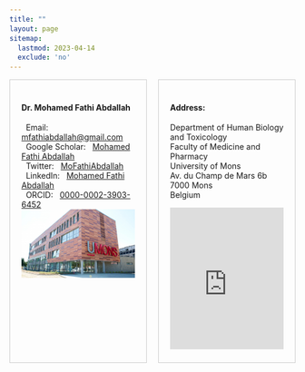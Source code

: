 ```yaml
---
title: ""
layout: page
sitemap:
  lastmod: 2023-04-14
  exclude: 'no'
---
```


<div style="display: grid; grid-template-columns: 1fr 1fr; grid-gap: 20px;">

  <div style="border: 1px solid #ccc; padding: 20px;">
    <h4>Dr. Mohamed Fathi Abdallah</h4>
    <p>
      <i class="fas fa-envelope"></i> &nbsp; Email: &nbsp; <a href="mailto:mfathiabdallah@gmail.com" target="_blank">mfathiabdallah@gmail.com</a><br>
      <i class="fab fa-google"></i>   &nbsp; Google Scholar: &nbsp; <a href="https://scholar.google.com/citations?user=05FfukgAAAAJ&hl=en" target="_blank">Mohamed Fathi Abdallah</a><br>
      <i class="fab fa-twitter"></i>  &nbsp; Twitter: &nbsp; <a href="https://twitter.com/MoFathiAbdallah" target="_blank">MoFathiAbdallah</a><br>
      <i class="fab fa-linkedin"></i> &nbsp; LinkedIn: &nbsp; <a href="https://www.linkedin.com/in/mohamed-fathi-abdallah-66126a38/" target="_blank">Mohamed Fathi Abdallah</a><br>
      <i class="fab fa-orcid"></i>    &nbsp; ORCID: &nbsp; <a href="https://orcid.org/0000-0002-3903-6452" target="_blank">0000-0002-3903-6452</a><br>
      <img src="/images/Umons1.jpg" alt="Image" style="width: 100%; height: auto;">
    </p>
  </div>

  <div style="border: 1px solid #ccc; padding: 20px;">
    <h4>Address:</h4>
    <p>
      Department of Human Biology and Toxicology <br>
      Faculty of Medicine and Pharmacy <br>
      University of Mons <br>
      Av. du Champ de Mars 6b <br>
      7000 Mons <br>
      Belgium <br>
    </p>
    <iframe src="https://www.google.com/maps/embed?pb=!1m14!1m8!1m3!1d1269.9160545924133!2d3.954174!3d50.462851!3m2!1i1024!2i768!4f13.1!3m3!1m2!1s0x47c2501e1a860137%3A0x8a6a62c2bc529f12!2sAv.%20du%20Champ%20de%20Mars%206b%2C%207000%20Mons%2C%20Belgium!5e0!3m2!1sen!2sus!4v1706097701120!5m2!1sen!2sus" width="100%" height="250" style="border:0;" allowfullscreen="" loading="lazy" referrerpolicy="no-referrer-when-downgrade"></iframe>
  </div>
  
</div>

<style>
  .a2a_kit {
      float: right; /* Float the div to the right */
      margin: 2px; /* Add some margin for spacing */
  }
</style>

<!-- AddToAny BEGIN -->
<div class="a2a_kit a2a_kit_size_32 a2a_default_style">
  <a class="a2a_dd" href="https://www.addtoany.com/share"></a>
  <a class="a2a_button_facebook"></a>
  <a class="a2a_button_linkedin"></a>
  <a class="a2a_button_x"></a>
  <a class="a2a_button_microsoft_teams"></a>
  <a class="a2a_button_whatsapp"></a>
  <a class="a2a_button_pinterest"></a>
  <a class="a2a_button_email"></a>
</div>
<script>
  var a2a_config = a2a_config || {};
  a2a_config.num_services = 12;
</script>
<script async src="https://static.addtoany.com/menu/page.js"></script>
<!-- AddToAny END -->
